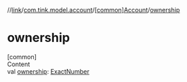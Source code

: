 //[link](../../index.md)/[com.tink.model.account](../index.md)/[[common]Account](index.md)/[ownership](ownership.md)



# ownership  
[common]  
Content  
val [ownership](ownership.md): [ExactNumber](../../com.tink.model.misc/[common]-exact-number/index.md)  



